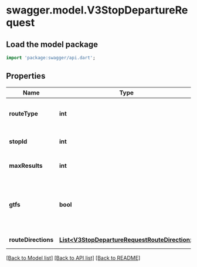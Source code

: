 # swagger.model.V3StopDepartureRequest

## Load the model package
```dart
import 'package:swagger/api.dart';
```

## Properties
Name | Type | Description | Notes
------------ | ------------- | ------------- | -------------
**routeType** | **int** | Number identifying transport mode; values returned via RouteTypes API | [optional] [default to null]
**stopId** | **int** | Identifier of stop; values returned by Stops API | [optional] [default to null]
**maxResults** | **int** | Maximum number of results returned | [optional] [default to null]
**gtfs** | **bool** | Indicates that stop_id parameter will accept \&quot;GTFS stop_id\&quot; data and route_directions[x].route_id parameters will accept route_gtfs_id data | [optional] [default to null]
**routeDirections** | [**List&lt;V3StopDepartureRequestRouteDirection&gt;**](V3StopDepartureRequestRouteDirection.md) | The route directions to find departures for at this stop. | [default to []]

[[Back to Model list]](../README.md#documentation-for-models) [[Back to API list]](../README.md#documentation-for-api-endpoints) [[Back to README]](../README.md)

